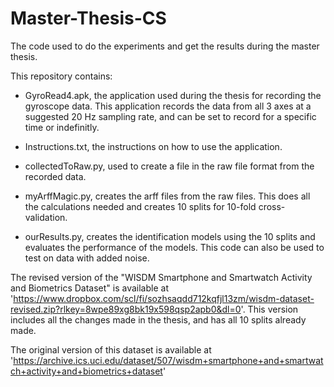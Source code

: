 # Master-Thesis-CS

The code used to do the experiments and get the results during the master thesis.

This repository contains: 
  - GyroRead4.apk, the application used during the thesis for recording the gyroscope data.
    This application records the data from all 3 axes at a suggested 20 Hz sampling rate,
    and can be set to record for a specific time or indefinitly.
  
  - Instructions.txt, the instructions on how to use the application.
    
  - collectedToRaw.py, used to create a file in the raw file format from the recorded data.
    
  - myArffMagic.py, creates the arff files from the raw files. This does all the calculations needed and creates 10 splits for 10-fold cross-validation.
    
  - ourResults.py, creates the identification models using the 10 splits and evaluates the performance of the models.
    This code can also be used to test on data with added noise.


The revised version of the "WISDM Smartphone and Smartwatch Activity and Biometrics Dataset" is available at 'https://www.dropbox.com/scl/fi/sozhsaqdd712kqfjl13zm/wisdm-dataset-revised.zip?rlkey=8wpe89xg8bk19x598qsp2apb0&dl=0'.
This version includes all the changes made in the thesis, and has all 10 splits already made.

The original version of this dataset is available at 'https://archive.ics.uci.edu/dataset/507/wisdm+smartphone+and+smartwatch+activity+and+biometrics+dataset'
